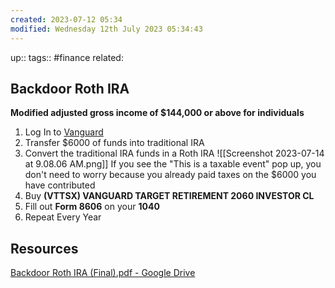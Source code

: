 ```yaml
---
created: 2023-07-12 05:34
modified: Wednesday 12th July 2023 05:34:43
---
```

up::
tags::  #finance
related:

## Backdoor Roth IRA
**Modified adjusted gross income of $144,000 or above for individuals**
1. Log In to [Vanguard](https://investor.vanguard.com/my-account/log-on)
2. Transfer $6000 of funds into traditional IRA
3. Convert the traditional IRA funds in a Roth IRA
	![[Screenshot 2023-07-14 at 9.08.06 AM.png]]
		If you see the "This is a taxable event" pop up, you don't need to worry because you already paid taxes on the $6000 you have contributed
3. Buy **(VTTSX) VANGUARD TARGET RETIREMENT 2060 INVESTOR CL**
4. Fill out **Form 8606** on your **1040**
5. Repeat Every Year

## Resources
[Backdoor Roth IRA (Final).pdf - Google Drive](https://drive.google.com/file/d/13i3DOHV23vn0GrjXig_BMWvXZjjT7gaq/view?usp=sharing)
